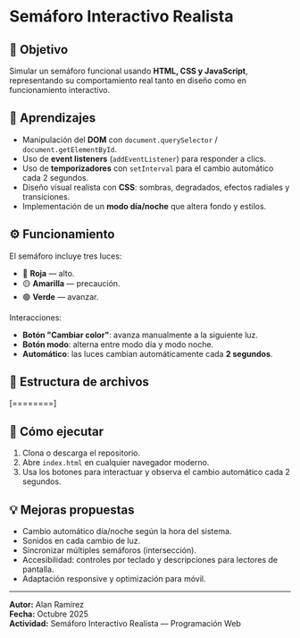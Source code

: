 # Semáforo Interactivo Realista

## 🎯 Objetivo
Simular un semáforo funcional usando **HTML, CSS y JavaScript**, representando su comportamiento real tanto en diseño como en funcionamiento interactivo.

## 🧠 Aprendizajes
- Manipulación del **DOM** con `document.querySelector` / `document.getElementById`.
- Uso de **event listeners** (`addEventListener`) para responder a clics.
- Uso de **temporizadores** con `setInterval` para el cambio automático cada 2 segundos.
- Diseño visual realista con **CSS**: sombras, degradados, efectos radiales y transiciones.
- Implementación de un **modo día/noche** que altera fondo y estilos.

## ⚙️ Funcionamiento
El semáforo incluye tres luces:
- 🔴 **Roja** — alto.
- 🟡 **Amarilla** — precaución.
- 🟢 **Verde** — avanzar.

Interacciones:
- **Botón "Cambiar color"**: avanza manualmente a la siguiente luz.
- **Botón modo**: alterna entre modo día y modo noche.
- **Automático**: las luces cambian automáticamente cada **2 segundos**.

## 🧩 Estructura de archivos
[========]
## 🚀 Cómo ejecutar
1. Clona o descarga el repositorio.
2. Abre `index.html` en cualquier navegador moderno.
3. Usa los botones para interactuar y observa el cambio automático cada 2 segundos.

## 💡 Mejoras propuestas
- Cambio automático día/noche según la hora del sistema.
- Sonidos en cada cambio de luz.
- Sincronizar múltiples semáforos (intersección).
- Accesibilidad: controles por teclado y descripciones para lectores de pantalla.
- Adaptación responsive y optimización para móvil.

---

**Autor:** Alan Ramírez  
**Fecha:** Octubre 2025  
**Actividad:** Semáforo Interactivo Realista — Programación Web

